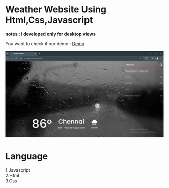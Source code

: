 <h1>Weather Website Using Html,Css,Javascript</h1>

<b>notes : i developed only for desktop views </b>

You want to check it our demo : <a href="https://mohammed23-rizwan.github.io/Weather-website/" class="button danger">Demo</a>

<img src="https://github.com/Mohammed23-rizwan/Weather-website/blob/main/Assets/Weather-showcase.JPG"/>

<h1>Language</h1>
	1.Javascript <br>
 	2.Html <br>
 	3.Css <br>
